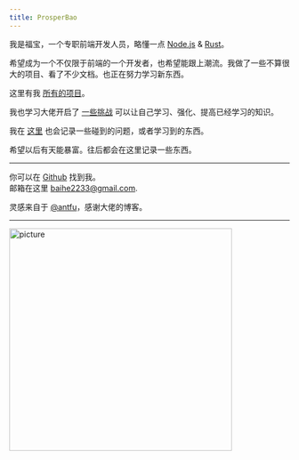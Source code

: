 ```yaml
---
title: ProsperBao
---
```


我是福宝，一个专职前端开发人员，略懂一点 [Node.js](https://nodejs.org/zh-cn) & [Rust](https://www.rust-lang.org)。

希望成为一个不仅限于前端的一个开发者，也希望能跟上潮流。我做了一些不算很大的项目、看了不少文档。也正在努力学习新东西。

这里有我 [所有的项目](/projects)。

我也学习大佬开启了 [一些挑战](/challenges) 可以让自己学习、强化、提高已经学习的知识。

我在 [这里](/blogs) 也会记录一些碰到的问题，或者学习到的东西。

希望以后有天能暴富。往后都会在这里记录一些东西。

---

你可以在 [Github](https://github.com/ProsperBao) 找到我。<br/>
邮箱在这里 [baihe2233@gmail.com](mailto:baihe2233@gmail.com).<br />

灵感来自于 [@antfu](https://antfu.me/)，感谢大佬的博客。<br />

---

<a href="https://almanac.baii.icu">
  <img src="https://almanac.baii.icu/api/almanac/picture" alt="picture"  style="width:400px;margin: 0 auto;">
</a>
